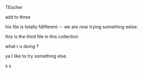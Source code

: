 TEscher 

add to three




his file is totally fdifferent -- we are now trying something eelse.

this is the third file in this collection 

what r u doing ?


ya I like to try something else.

s
s
